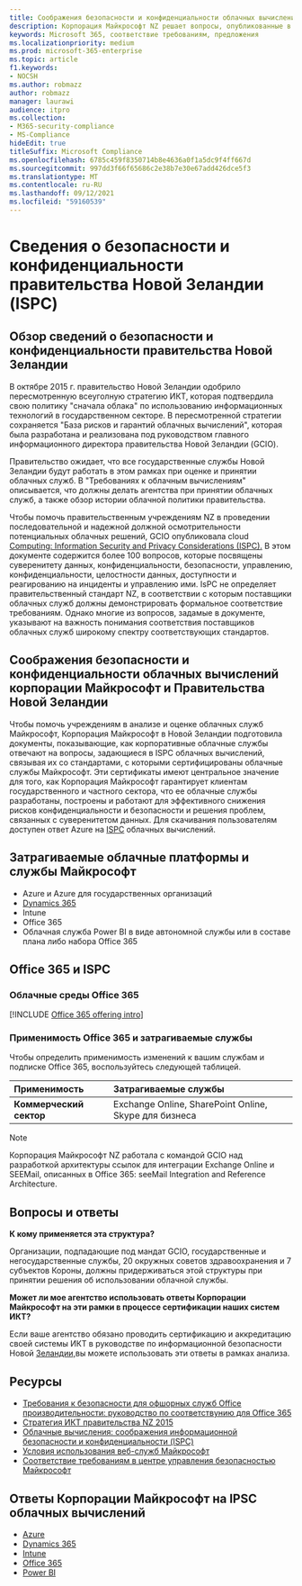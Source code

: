 ```yaml
---
title: Соображения безопасности и конфиденциальности облачных вычислений правительства Новой Зеландии
description: Корпорация Майкрософт NZ решает вопросы, опубликованные в платформе облачных вычислений Новой Зеландии.
keywords: Microsoft 365, соответствие требованиям, предложения
ms.localizationpriority: medium
ms.prod: microsoft-365-enterprise
ms.topic: article
f1.keywords:
- NOCSH
ms.author: robmazz
author: robmazz
manager: laurawi
audience: itpro
ms.collection:
- M365-security-compliance
- MS-Compliance
hideEdit: true
titleSuffix: Microsoft Compliance
ms.openlocfilehash: 6785c459f8350714b8e4636a0f1a5dc9f4ff667d
ms.sourcegitcommit: 997dd3f66f65686c2e38b7e30e67add426dce5f3
ms.translationtype: MT
ms.contentlocale: ru-RU
ms.lasthandoff: 09/12/2021
ms.locfileid: "59160539"
---
```

# <a name="new-zealand-government-information-security-and-privacy-considerations-ispc"></a>Сведения о безопасности и конфиденциальности правительства Новой Зеландии (ISPC)

## <a name="new-zealand-government-information-security-and-privacy-considerations-overview"></a>Обзор сведений о безопасности и конфиденциальности правительства Новой Зеландии

В октябре 2015 г. правительство Новой Зеландии одобрило пересмотренную всеуголную стратегию ИКТ, которая подтвердила свою политику "сначала облака" по использованию информационных технологий в государственном секторе. В пересмотренной стратегии сохраняется "База рисков и гарантий облачных вычислений", которая была разработана и реализована под руководством главного информационного директора правительства Новой Зеландии (GCIO).

Правительство ожидает, что все государственные службы Новой Зеландии будут работать в этом рамках при оценке и принятии облачных служб. В "Требованиях к облачным вычислениям" описывается, что должны делать агентства при принятии облачных служб, а также обзор истории облачной политики правительства.

Чтобы помочь правительственным учреждениям NZ в проведении последовательной и надежной должной осмотрительности потенциальных облачных решений, GCIO опубликовала cloud [Computing: Information Security and Privacy Considerations (ISPC).](https://www.digital.govt.nz/dmsdocument/1~cloud-computing-information-security-and-privacy-considerations/html) В этом документе содержится более 100 вопросов, которые посвящены суверенитету данных, конфиденциальности, безопасности, управлению, конфиденциальности, целостности данных, доступности и реагированию на инциденты и управлению ими. IsPC не определяет правительственный стандарт NZ, в соответствии с которым поставщики облачных служб должны демонстрировать формальное соответствие требованиям. Однако многие из вопросов, задамые в документе, указывают на важность понимания соответствия поставщиков облачных служб широкому спектру соответствующих стандартов.

## <a name="microsoft-and-new-zealand-government-cloud-computing-security-and-privacy-considerations"></a>Соображения безопасности и конфиденциальности облачных вычислений корпорации Майкрософт и Правительства Новой Зеландии

Чтобы помочь учреждениям в анализе и оценке облачных служб Майкрософт, Корпорация Майкрософт в Новой Зеландии подготовила документы, показывающие, как корпоративные облачные службы отвечают на вопросы, задающиеся в ISPC облачных вычислений, связывая их со стандартами, с которыми сертифицированы облачные службы Майкрософт. Эти сертификаты имеют центральное значение для того, как Корпорация Майкрософт гарантирует клиентам государственного и частного сектора, что ее облачные службы разработаны, построены и работают для эффективного снижения рисков конфиденциальности и безопасности и решения проблем, связанных с суверенитетом данных. Для скачивания пользователям доступен ответ Azure на [ISPC](https://azure.microsoft.com/resources/microsoft-azure-response-to-nz-gcio-cloud-computing-information-security-privacy-considerations/) облачных вычислений.

## <a name="microsoft-in-scope-cloud-platforms--services"></a>Затрагиваемые облачные платформы и службы Майкрософт

- Azure и Azure для государственных организаций
- [Dynamics 365](https://aka.ms/d365-compliance-list)
- Intune
- Office 365
- Облачная служба Power BI в виде автономной службы или в составе плана либо набора Office 365

## <a name="office-365-and-ispc"></a>Office 365 и ISPC

### <a name="office-365-cloud-environments"></a>Облачные среды Office 365

[!INCLUDE [Office 365 offering intro](../includes/o365-offering-introduction.md)]

### <a name="office-365-applicability-and-in-scope-services"></a>Применимость Office 365 и затрагиваемые службы

Чтобы определить применимость изменений к вашим службам и подписке Office 365, воспользуйтесь следующей таблицей.

| **Применимость** | **Затрагиваемые службы** |
|:------------------|:----------------------|
| **Коммерческий сектор** | Exchange Online, SharePoint Online, Skype для бизнеса |

>[!Note]
>Корпорация Майкрософт NZ работала с командой GCIO над разработкой архитектуры ссылок для интеграции Exchange Online и SEEMail, описанных в Office 365: seeMail Integration and Reference Architecture.

## <a name="frequently-asked-questions"></a>Вопросы и ответы

**К кому применяется эта структура?**

Организации, подпадающие под мандат GCIO, государственные и негосударственные службы, 20 окружных советов здравоохранения и 7 субъектов Короны, должны придерживаться этой структуры при принятии решения об использовании облачной службы.

**Может ли мое агентство использовать ответы Корпорации Майкрософт на эти рамки в процессе сертификации наших систем ИКТ?**

Если ваше агентство обязано проводить сертификацию и аккредитацию своей системы ИКТ в руководстве по информационной безопасности Новой [Зеландии,](https://go.microsoft.com/fwlink/p/?linkid=2099496)вы можете использовать эти ответы в рамках анализа.

## <a name="resources"></a>Ресурсы

- [Требования к безопасности для офшорных служб Office производительности: руководство по соответствунию для Office 365](https://aka.ms/o365-gcio-conformance-guidance)
- [Стратегия ИКТ правительства NZ 2015](https://www.ict.govt.nz/strategy-and-action-plan/strategy/)
- [Облачные вычисления: соображения информационной безопасности и конфиденциальности (ISPC)](https://www.digital.govt.nz/standards-and-guidance/technology-and-architecture/cloud-services/)
- [Условия использования веб-служб Майкрософт](https://aka.ms/Online-Services-Terms)
- [Соответствие требованиям в центре управления безопасностью Майкрософт](https://www.microsoft.com/trust-center/compliance/compliance-overview)

## <a name="microsoft-responses-to-cloud-computing-ipsc"></a>Ответы Корпорации Майкрософт на IPSC облачных вычислений

- [Azure](https://aka.ms/Azure-NZ-response)
- [Dynamics 365](https://www.microsoft.com/download/details.aspx?id=103390)
- [Intune](https://aka.ms/Intune-NZ-response)
- [Office 365](https://aka.ms/O365-NZ-Response)
- [Power BI](https://download.microsoft.com/download/5/1/7/51726B9B-2E76-49C4-9D4F-A36BF025CB93/Response-to-GCIO-105-questions-Power-BI.pdf)
